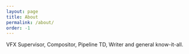 ```yaml
---
layout: page
title: About
permalink: /about/
order: -1
---
```

VFX Supervisor, Compositor, Pipeline TD, Writer and general know-it-all. 
